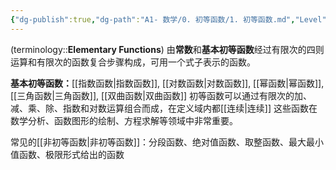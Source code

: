 ```yaml
---
{"dg-publish":true,"dg-path":"A1- 数学/0. 初等函数/1. 初等函数.md","Level":1,"dg-pinned":true,"permalink":"/A1- 数学/0. 初等函数/1. 初等函数/","pinned":true,"dgPassFrontmatter":true,"noteIcon":"","created":"2024-05-21T15:20:27.000+08:00","updated":"2025-06-13T17:24:12.000+08:00"}
---
```



(terminology::**Elementary Functions**)
由**常数**和**基本初等函数**经过有限次的四则运算和有限次的函数复合步骤构成，可用一个式子表示的函数。

**基本初等函数：**[[指数函数\|指数函数]], [[对数函数\|对数函数]], [[幂函数\|幂函数]], [[三角函数\|三角函数]], [[双曲函数\|双曲函数]]
初等函数可以通过有限次的加、减、乘、除、指数和对数运算组合而成，在定义域内都[[连续\|连续]]
这些函数在数学分析、函数图形的绘制、方程求解等领域中非常重要。

常见的[[非初等函数\|非初等函数]]：分段函数、绝对值函数、取整函数、最大最小值函数、极限形式给出的函数
